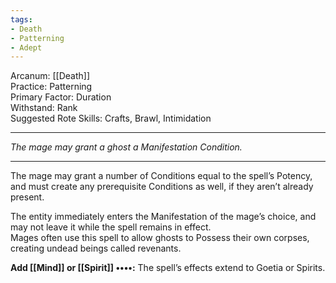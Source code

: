 ```yaml
---
tags:
- Death
- Patterning
- Adept
---
```


Arcanum: [[Death]]\
Practice: Patterning\
Primary Factor: Duration\
Withstand: Rank\
Suggested Rote Skills: Crafts, Brawl, Intimidation

---

_The mage may grant a ghost a Manifestation Condition._

---

The mage may grant a number of Conditions equal to the spell’s Potency, and must create any prerequisite Conditions as well, if they aren’t already present.

The entity immediately enters the Manifestation of the mage’s choice, and may not leave it while the spell remains in effect.\
Mages often use this spell to allow ghosts to Possess their own corpses, creating undead beings called revenants.

**Add [[Mind]] or [[Spirit]] ••••:** The spell’s effects extend to Goetia or Spirits.